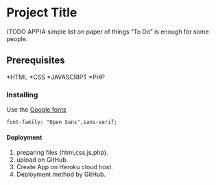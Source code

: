 # Project Title

(TODO APP)A simple list on paper of things “To Do” is enough for some people.

## Prerequisites

*HTML
*CSS
*JAVASCRIPT
*PHP

### Installing

Use the [Google fonts](https://fonts.googleapis.com/css2?family=Open+Sans&display=swap)


```
font-family: "Open Sans",sans-serif;
```

#### Deployment

1. preparing files (html,css,js,php).
2. upload on GitHub.
3. Create App on Heroku cloud host.
4. Deployment method by GitHub.

